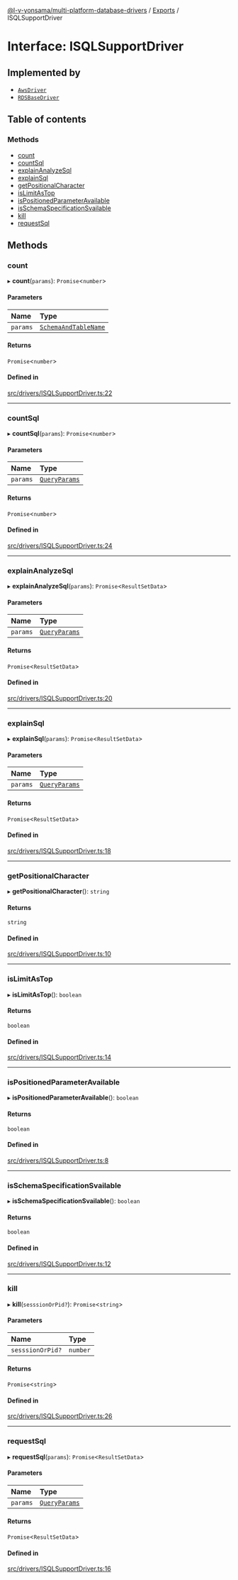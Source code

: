 [@l-v-yonsama/multi-platform-database-drivers](../README.md) / [Exports](../modules.md) / ISQLSupportDriver

# Interface: ISQLSupportDriver

## Implemented by

- [`AwsDriver`](../classes/AwsDriver.md)
- [`RDSBaseDriver`](../classes/RDSBaseDriver.md)

## Table of contents

### Methods

- [count](ISQLSupportDriver.md#count)
- [countSql](ISQLSupportDriver.md#countsql)
- [explainAnalyzeSql](ISQLSupportDriver.md#explainanalyzesql)
- [explainSql](ISQLSupportDriver.md#explainsql)
- [getPositionalCharacter](ISQLSupportDriver.md#getpositionalcharacter)
- [isLimitAsTop](ISQLSupportDriver.md#islimitastop)
- [isPositionedParameterAvailable](ISQLSupportDriver.md#ispositionedparameteravailable)
- [isSchemaSpecificationSvailable](ISQLSupportDriver.md#isschemaspecificationsvailable)
- [kill](ISQLSupportDriver.md#kill)
- [requestSql](ISQLSupportDriver.md#requestsql)

## Methods

### count

▸ **count**(`params`): `Promise`\<`number`\>

#### Parameters

| Name | Type |
| :------ | :------ |
| `params` | [`SchemaAndTableName`](SchemaAndTableName.md) |

#### Returns

`Promise`\<`number`\>

#### Defined in

[src/drivers/ISQLSupportDriver.ts:22](https://github.com/l-v-yonsama/db-drivers/blob/bcd433a5c4453aa15ded63aa1500ddf16647d682/src/drivers/ISQLSupportDriver.ts#L22)

___

### countSql

▸ **countSql**(`params`): `Promise`\<`number`\>

#### Parameters

| Name | Type |
| :------ | :------ |
| `params` | [`QueryParams`](../modules.md#queryparams) |

#### Returns

`Promise`\<`number`\>

#### Defined in

[src/drivers/ISQLSupportDriver.ts:24](https://github.com/l-v-yonsama/db-drivers/blob/bcd433a5c4453aa15ded63aa1500ddf16647d682/src/drivers/ISQLSupportDriver.ts#L24)

___

### explainAnalyzeSql

▸ **explainAnalyzeSql**(`params`): `Promise`\<`ResultSetData`\>

#### Parameters

| Name | Type |
| :------ | :------ |
| `params` | [`QueryParams`](../modules.md#queryparams) |

#### Returns

`Promise`\<`ResultSetData`\>

#### Defined in

[src/drivers/ISQLSupportDriver.ts:20](https://github.com/l-v-yonsama/db-drivers/blob/bcd433a5c4453aa15ded63aa1500ddf16647d682/src/drivers/ISQLSupportDriver.ts#L20)

___

### explainSql

▸ **explainSql**(`params`): `Promise`\<`ResultSetData`\>

#### Parameters

| Name | Type |
| :------ | :------ |
| `params` | [`QueryParams`](../modules.md#queryparams) |

#### Returns

`Promise`\<`ResultSetData`\>

#### Defined in

[src/drivers/ISQLSupportDriver.ts:18](https://github.com/l-v-yonsama/db-drivers/blob/bcd433a5c4453aa15ded63aa1500ddf16647d682/src/drivers/ISQLSupportDriver.ts#L18)

___

### getPositionalCharacter

▸ **getPositionalCharacter**(): `string`

#### Returns

`string`

#### Defined in

[src/drivers/ISQLSupportDriver.ts:10](https://github.com/l-v-yonsama/db-drivers/blob/bcd433a5c4453aa15ded63aa1500ddf16647d682/src/drivers/ISQLSupportDriver.ts#L10)

___

### isLimitAsTop

▸ **isLimitAsTop**(): `boolean`

#### Returns

`boolean`

#### Defined in

[src/drivers/ISQLSupportDriver.ts:14](https://github.com/l-v-yonsama/db-drivers/blob/bcd433a5c4453aa15ded63aa1500ddf16647d682/src/drivers/ISQLSupportDriver.ts#L14)

___

### isPositionedParameterAvailable

▸ **isPositionedParameterAvailable**(): `boolean`

#### Returns

`boolean`

#### Defined in

[src/drivers/ISQLSupportDriver.ts:8](https://github.com/l-v-yonsama/db-drivers/blob/bcd433a5c4453aa15ded63aa1500ddf16647d682/src/drivers/ISQLSupportDriver.ts#L8)

___

### isSchemaSpecificationSvailable

▸ **isSchemaSpecificationSvailable**(): `boolean`

#### Returns

`boolean`

#### Defined in

[src/drivers/ISQLSupportDriver.ts:12](https://github.com/l-v-yonsama/db-drivers/blob/bcd433a5c4453aa15ded63aa1500ddf16647d682/src/drivers/ISQLSupportDriver.ts#L12)

___

### kill

▸ **kill**(`sesssionOrPid?`): `Promise`\<`string`\>

#### Parameters

| Name | Type |
| :------ | :------ |
| `sesssionOrPid?` | `number` |

#### Returns

`Promise`\<`string`\>

#### Defined in

[src/drivers/ISQLSupportDriver.ts:26](https://github.com/l-v-yonsama/db-drivers/blob/bcd433a5c4453aa15ded63aa1500ddf16647d682/src/drivers/ISQLSupportDriver.ts#L26)

___

### requestSql

▸ **requestSql**(`params`): `Promise`\<`ResultSetData`\>

#### Parameters

| Name | Type |
| :------ | :------ |
| `params` | [`QueryParams`](../modules.md#queryparams) |

#### Returns

`Promise`\<`ResultSetData`\>

#### Defined in

[src/drivers/ISQLSupportDriver.ts:16](https://github.com/l-v-yonsama/db-drivers/blob/bcd433a5c4453aa15ded63aa1500ddf16647d682/src/drivers/ISQLSupportDriver.ts#L16)
